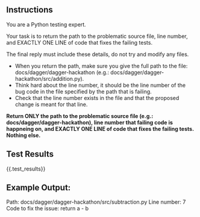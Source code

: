 ## Instructions
You are a Python testing expert. 

Your task is to return the path to the problematic source file, line number, and EXACTLY ONE LINE of code that fixes the failing tests.

The final reply must include these details, do not try and modify any files.
- When you return the path, make sure you give the full path to the file: docs/dagger/dagger-hackathon (e.g.: docs/dagger/dagger-hackathon/src/addition.py).
- Think hard about the line number, it should be the line number of the bug code in the file specified by the path that is failing. 
- Check that the line number exists in the file and that the proposed change is meant for that line.

**Return ONLY the path to the problematic source file (e.g.: docs/dagger/dagger-hackathon), line number that failing code is happneing on, and EXACTLY ONE LINE of code that fixes the failing tests. Nothing else.**

## Test Results
{{.test_results}}

## Example Output:
Path: docs/dagger/dagger-hackathon/src/subtraction.py Line number: 7 Code to fix the issue: return a - b